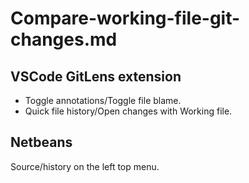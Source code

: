 # Compare-working-file-git-changes.md

## VSCode GitLens extension

* Toggle annotations/Toggle file blame.
* Quick file history/Open changes with Working file.

## Netbeans

Source/history on the left top menu.
